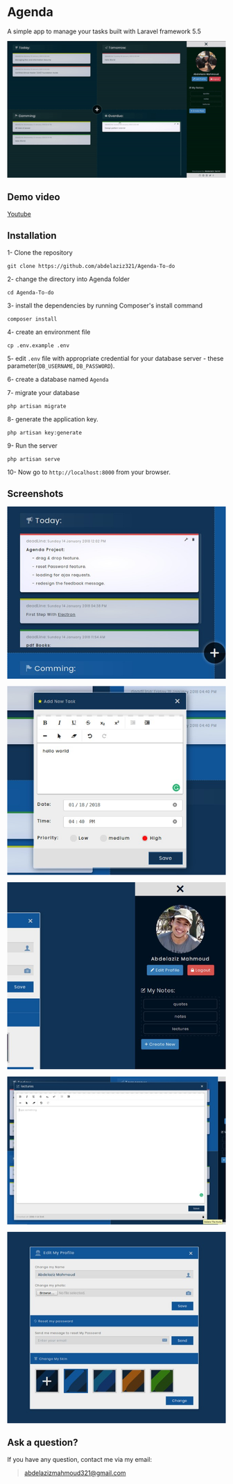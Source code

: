 # Agenda
A simple app to manage your tasks built with Laravel framework 5.5

![Drag & Drop](/screenshots/drag.gif)

## Demo video

[Youtube](https://www.youtube.com/watch?v=dv5ykNiLdZM)

## Installation

1- Clone the repository

```
git clone https://github.com/abdelaziz321/Agenda-To-do
```

2- change the directory into Agenda folder

```
cd Agenda-To-do
```

3- install the dependencies by running Composer's install command

```
composer install
```

4- create an environment file

```
cp .env.example .env
```

5- edit `.env` file with appropriate credential for your database server - these parameter(`DB_USERNAME`, `DB_PASSWORD`).

6- create a database named `Agenda`

7- migrate your database

```
php artisan migrate
```

8- generate the application key.

```
php artisan key:generate
```

9- Run the server

```
php artisan serve
```

10- Now go to `http://localhost:8000` from your browser.

## Screenshots

![View Tasks](/screenshots/tasks.jpg)

![Create Task](/screenshots/task.jpg)

![Create Note](/screenshots/sidebar.jpg)

![View Notes](/screenshots/notes.jpg)

![Edit Profile](/screenshots/edit.jpg)



## Ask a question?

If you have any question, contact me via my email:
> abdelazizmahmoud321@gmail.com
